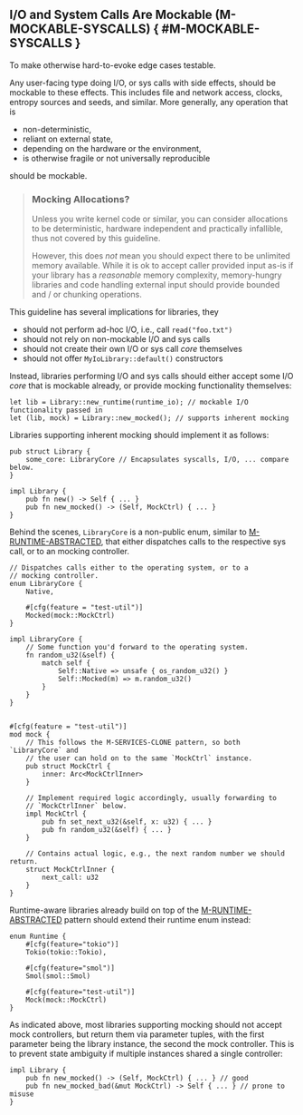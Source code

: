 ﻿<!-- Copyright (c) Microsoft Corporation. Licensed under the MIT license. -->

## I/O and System Calls Are Mockable (M-MOCKABLE-SYSCALLS) { #M-MOCKABLE-SYSCALLS }

<why>To make otherwise hard-to-evoke edge cases testable.</why>
<guideline-status><draft/></guideline-status>

Any user-facing type doing I/O, or sys calls with side effects, should be mockable to these effects. This includes file and
network access, clocks, entropy sources and seeds, and similar. More generally, any operation that is

- non-deterministic,
- reliant on external state,
- depending on the hardware or the environment,
- is otherwise fragile or not universally reproducible

should be mockable.

> ### <tip></tip> Mocking Allocations?
>
> Unless you write kernel code or similar, you can consider allocations to be deterministic, hardware independent and practically
> infallible, thus not covered by this guideline.
>
> However, this does _not_ mean you should expect there to be unlimited memory available. While it is ok to
> accept caller provided input as-is if your library has a _reasonable_ memory complexity, memory-hungry libraries
> and code handling external input should provide bounded and / or chunking operations.

This guideline has several implications for libraries, they

- should not perform ad-hoc I/O, i.e., call `read("foo.txt")`
- should not rely on non-mockable I/O and sys calls
- should not create their own I/O or sys call _core_ themselves
- should not offer `MyIoLibrary::default()` constructors

Instead, libraries performing I/O and sys calls should either accept some I/O _core_ that is mockable already, or provide mocking functionality themselves:

```rust, ignore
let lib = Library::new_runtime(runtime_io); // mockable I/O functionality passed in
let (lib, mock) = Library::new_mocked(); // supports inherent mocking
```

Libraries supporting inherent mocking should implement it as follows:

```rust, ignore
pub struct Library {
    some_core: LibraryCore // Encapsulates syscalls, I/O, ... compare below.
}

impl Library {
    pub fn new() -> Self { ... }
    pub fn new_mocked() -> (Self, MockCtrl) { ... }
}
```

Behind the scenes, `LibraryCore` is a non-public enum, similar to [M-RUNTIME-ABSTRACTED], that either dispatches
calls to the respective sys call, or to an mocking controller.

```rust, ignore
// Dispatches calls either to the operating system, or to a
// mocking controller.
enum LibraryCore {
    Native,

    #[cfg(feature = "test-util")]
    Mocked(mock::MockCtrl)
}

impl LibraryCore {
    // Some function you'd forward to the operating system.
    fn random_u32(&self) {
        match self {
            Self::Native => unsafe { os_random_u32() }
            Self::Mocked(m) => m.random_u32()
        }
    }
}


#[cfg(feature = "test-util")]
mod mock {
    // This follows the M-SERVICES-CLONE pattern, so both `LibraryCore` and
    // the user can hold on to the same `MockCtrl` instance.
    pub struct MockCtrl {
        inner: Arc<MockCtrlInner>
    }

    // Implement required logic accordingly, usually forwarding to
    // `MockCtrlInner` below.
    impl MockCtrl {
        pub fn set_next_u32(&self, x: u32) { ... }
        pub fn random_u32(&self) { ... }
    }

    // Contains actual logic, e.g., the next random number we should return.
    struct MockCtrlInner {
        next_call: u32
    }
}
```

Runtime-aware libraries already build on top of the [M-RUNTIME-ABSTRACTED] pattern should extend their runtime enum instead:

```rust, ignore
enum Runtime {
    #[cfg(feature="tokio")]
    Tokio(tokio::Tokio),

    #[cfg(feature="smol")]
    Smol(smol::Smol)

    #[cfg(feature="test-util")]
    Mock(mock::MockCtrl)
}
```

As indicated above, most libraries supporting mocking should not accept mock controllers, but return them via parameter tuples,
with the first parameter being the library instance, the second the mock controller. This is to prevent state ambiguity if multiple
instances shared a single controller:

```rust, ignore
impl Library {
    pub fn new_mocked() -> (Self, MockCtrl) { ... } // good
    pub fn new_mocked_bad(&mut MockCtrl) -> Self { ... } // prone to misuse
}
```

[M-RUNTIME-ABSTRACTED]: /guidelines/libs/ux/#M-RUNTIME-ABSTRACTED
